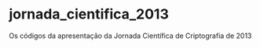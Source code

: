 jornada_cientifica_2013
=======================

Os códigos da apresentação da Jornada Científica de Criptografia de 2013
